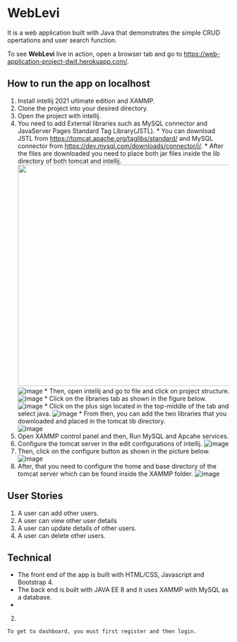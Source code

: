 # WebLevi
  It is a web application built with Java that demonstrates the simple CRUD opertations and user search function. 
  

  To see **WebLevi** live in action, open a browser tab and go to  https://web-application-project-dwit.herokuapp.com/. 
  


## How to run the app on localhost
   
   1. Install intellij 2021 ultimate edition and XAMMP.  
   2. Clone the project into your desired directory.
   3. Open the project with intellij.
   4. You need to add External libraries such as MySQL connector and JavaServer Pages Standard Tag Library(JSTL).
     * You can download JSTL from https://tomcat.apache.org/taglibs/standard/ and MySQL connector from https://dev.mysql.com/downloads/connector/j/.
     * After the files are downloaded you need to place both jar files inside the lib directory of both tomcat and intellij.
       <img src="https://user-images.githubusercontent.com/41668152/161546254-60d8704f-68c1-4dd2-9018-86f68de814b2.png" width="500" height="500">
       ![image](https://user-images.githubusercontent.com/41668152/161546661-742d886e-e8ba-4e89-a701-9993ca669ee9.png)
     * Then, open intellij and go to file and click on project structure.
       ![image](https://user-images.githubusercontent.com/41668152/161548724-79af2ecd-f7d2-4ad2-93b1-b03fbc6a56c7.png)
     * Click on the libraries tab as shown in the figure below.
       ![image](https://user-images.githubusercontent.com/41668152/161548793-28bc56ad-27de-47ec-b922-827776f71231.png)
     * Click on the plus sign located in the top-middle of the tab and select java.
       ![image](https://user-images.githubusercontent.com/41668152/161547728-29ca211d-676a-411d-ac39-ed50c0415be3.png)
     * From then, you can add the two libraries that you downloaded and placed in the tomcat lib directory.   
       ![image](https://user-images.githubusercontent.com/41668152/161548080-17863cbd-ec2e-4703-a55a-51b700341f82.png)
   5. Open XAMMP control panel and then, Run MySQL and Apcahe services.
   6. Configure the tomcat server in the edit configurations of intellij.
     ![image](https://user-images.githubusercontent.com/41668152/161539448-3fb71b67-0bba-4a7f-b0f3-7a56fff816a7.png)
   7. Then, click on the configure button as shown in the picture below.
     ![image](https://user-images.githubusercontent.com/41668152/161539767-d2cb65a4-eaee-4a0c-8231-e4fd83824a9c.png)
   8. After, that you need to configure the home and base directory of the tomcat server which can be found inside the XAMMP folder.
     ![image](https://user-images.githubusercontent.com/41668152/161540124-6d5846ab-043c-451e-ab8c-9ecc3aae25ee.png)

## User Stories
   1. A user can add other users.
   2. A user can view other user details
   3. A user can update details of other users.
   4. A user can delete other users.
  
## Technical
   * The front end of the app is built with HTML/CSS, Javascript and Bootstrap 4.
   * The back end is built with JAVA EE 8 and it uses XAMMP with MySQL as a database. 
   * 
  
   2. 
    To get to dashboard, you must first register and then login.
  
